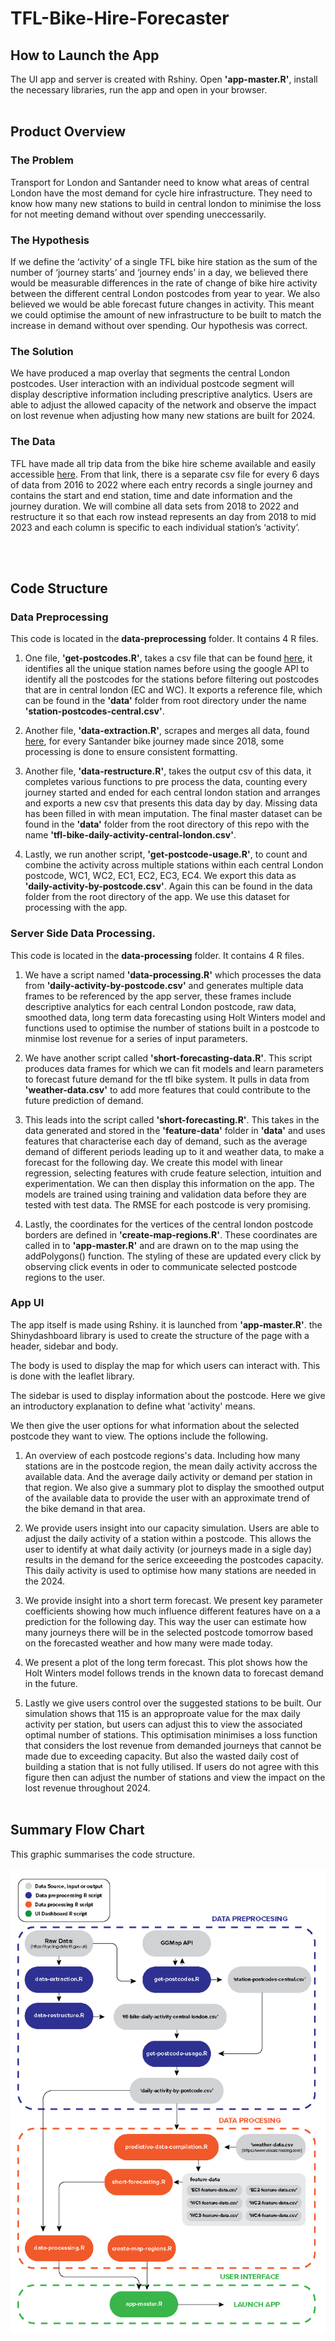 # TFL-Bike-Hire-Forecaster

## How to Launch the App
The UI app and server is created with Rshiny. Open **'app-master.R'**, install the necessary libraries, run the app and open in your browser. 
<br></br>

## Product Overview

### The Problem
Transport for London and Santander need to know what areas of central London have the most demand for cycle hire infrastructure. They need to know how many new stations to build in central london to minimise the loss for not meeting demand without over spending uneccessarily.

### The Hypothesis
If we define the ‘activity’ of a single TFL bike hire station as the sum of the number of ‘journey starts’ and ‘journey ends’ in a day, we believed there would be measurable differences in the rate of change of bike hire activity between the different central London postcodes from year to year. We also believed we would be able forecast future changes in activity. This meant we could optimise the amount of new infrastructure to be built to match the increase in demand without over spending. Our hypothesis was correct.

### The Solution
We have produced a map overlay that segments the central London postcodes. User interaction with an individual postcode segment will display descriptive information including prescriptive analytics. Users are able to adjust the allowed capacity of the network and observe the impact on lost revenue when adjusting how many new stations are built for 2024.

### The Data
TFL have made all trip data from the bike hire scheme available and easily accessible [here](https://cycling.data.tfl.gov.uk). From that link, there is a separate csv file for every 6 days of data from 2016 to 2022 where each entry records a single journey and contains the start and end station, time and date information and the journey duration. We will combine all data sets from 2018 to 2022 and restructure it so that each row instead represents an day from 2018 to mid 2023 and each column is specific to each individual station’s ‘activity’.

<br></br>

## Code Structure

### Data Preprocessing
This code is located in the **data-preprocessing** folder. It contains 4 R files. 

1. One file, **'get-postcodes.R'**, takes a csv file that can be found [here](https://cycling.data.tfl.gov.uk/usage-stats/371JourneyDataExtract22May2023-28May2023.csv), it identifies all the unique station names before using the google API to identify all the postcodes for the stations before filtering out postcodes that are in central london (EC and WC). It exports a reference file, which can be found in the **'data'** folder from  root directory under the name **'station-postcodes-central.csv'**.

2. Another file, **'data-extraction.R'**, scrapes and merges all data, found [here](https://cycling.data.tfl.gov.uk/), for every Santander bike journey made since 2018, some processing is done to ensure consistent formatting.

3. Another file, **'data-restructure.R'**, takes the output csv of this data, it completes various functions to pre process the data, counting every journey started and ended for each central london station and arranges and exports a new csv that presents this data day by day. Missing data has been filled in with mean imputation. The final master dataset can be found in the **'data'** folder from the root directory of this repo with the name **'tfl-bike-daily-activity-central-london.csv'**.

4. Lastly, we run another script, **'get-postcode-usage.R'**, to count and combine the activity across multiple stations within each central London postcode, WC1, WC2, EC1, EC2, EC3, EC4. We export this data as **'daily-activity-by-postcode.csv'**. Again this can be found in the data folder from the root directory of the app. We use this dataset for processing with the app.

### Server Side Data Processing.
This code is located in the **data-processing** folder. It contains 4 R files.

1. We have a script named **'data-processing.R'** which processes the data from **'daily-activity-by-postcode.csv'** and generates multiple data frames to be referenced by the app server, these frames include descriptive analytics for each central London postcode, raw data, smoothed data, long term data forecasting using Holt Winters model and functions used to optimise the number of stations built in a postcode to minmise lost revenue for a series of input parameters.

2. We have another script called **'short-forecasting-data.R'**. This script produces data frames for which we can fit models and learn parameters to forecast future demand for the tfl bike system. It pulls in data from **'weather-data.csv'** to add more features that could contribute to the future prediction of demand.

3. This leads into the script called **'short-forecasting.R'**. This takes in the data generated and stored in the **'feature-data'** folder in **'data'** and uses features that characterise each day of demand, such as the average demand of different periods leading up to it and weather data, to make a forecast for the following day. We create this model with linear regression, selecting features with crude feature selection, intuition and experimentation. We can then display this information on the app. The models are trained using training and validation data before they are tested with test data. The RMSE for each postcode is very promising.

4. Lastly, the coordinates for the vertices of the central london postcode borders are defined in **'create-map-regions.R'**. These coordinates are called in to **'app-master.R'** and are drawn on to the map using the addPolygons() function. The styling of these are updated every click by observing click events in oder to communicate selected postcode regions to the user.

### App UI
The app itself is made using Rshiny. it is launched from **'app-master.R'**. the Shinydashboard library is used to create the structure of the page with a header, sidebar and body.

The body is used to display the map for which users can interact with. This is done with the leaflet library. 

The sidebar is used to display information about the postcode. Here we give an introductory explanation to define what 'activity' means.

We then give the user options for what information about the selected postcode they want to view. The options include the following.

1. An overview of each postcode regions's data. Including how many stations are in the postcode region, the mean daily activity accross the available data. And the average daily activity or demand per station in that region. We also give a summary plot to display the smoothed output of the available data to provide the user with an approximate trend of the bike demand in that area.

2. We provide users insight into our capacity simulation. Users are able to adjust the daily activity of a station within a postcode. This allows the user to identify at what daily activity (or journeys made in a sigle day) results in the demand for the serice exceeeding the postcodes capacity. This daily activity is used to optimise how many stations are needed in the 2024.

3. We provide insight into a short term forecast. We present key parameter coefficients showing how much influence different features have on a a prediction for the following day. This way the user can estimate how many journeys there will be in the selected postcode tomorrow based on the forecasted weather and how many were made today.

4. We present a plot of the long term forecast. This plot shows how the Holt Winters model follows trends in the known data to forecast demand in the future.

5. Lastly we give users control over the suggested stations to be built. Our simulation shows that 115 is an approproate value for the max daily activity per station, but users can adjust this to view the associated optimal number of stations. This optimisation minimises a loss function that considers the lost revenue from demanded journeys that cannot be made due to exceeding capacity. But also the wasted daily cost of building a station that is not fully utilised. If users do not agree with this figure then can adjust the number of stations and view the impact on the lost revenue throughout 2024.
<br></br>

## Summary Flow Chart
This graphic summarises the code structure.
<br></br>
![Code Structure](assets/code-structure.png)

